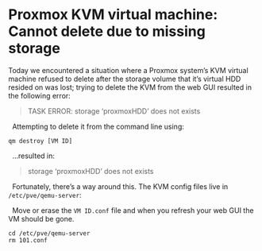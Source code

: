 Proxmox KVM virtual machine: Cannot delete due to missing storage
=================================================================

Today we encountered a situation where a Proxmox system’s KVM virtual machine refused to delete after the storage volume that it’s virtual HDD resided on was lost; trying to delete the KVM from the web GUI resulted in the following error:  

> TASK ERROR: storage ‘proxmoxHDD’ does not exists

  Attempting to delete it from the command line using:  

```shell
qm destroy [VM ID]
```
  …resulted in:  

> storage ‘proxmoxHDD’ does not exists

  Fortunately, there’s a way around this. The KVM config files live in `/etc/pve/qemu-server`:

  Move or erase the `VM ID.conf` file and when you refresh your web GUI the VM should be gone.
```shell
cd /etc/pve/qemu-server
rm 101.conf
```